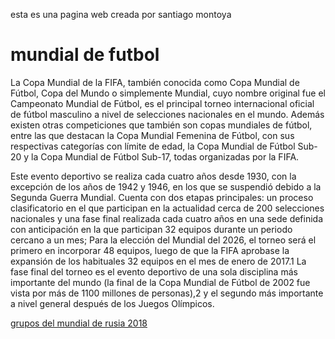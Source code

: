 <html>
  <head>
    <title>mi pagina web</title>
  </head>
  <body>
    <p>esta es una pagina web creada por santiago montoya</p>
    <h1> mundial de futbol</h1>
    <p>La Copa Mundial de la FIFA, también conocida como Copa Mundial de Fútbol, Copa del Mundo o simplemente Mundial, cuyo nombre    original fue el Campeonato Mundial de Fútbol, es el principal torneo internacional oficial de fútbol masculino a nivel de selecciones nacionales en el mundo. Además existen otras competiciones que también son copas mundiales de fútbol, entre las que destacan la Copa Mundial Femenina de Fútbol, con sus respectivas categorías con límite de edad, la Copa Mundial de Fútbol Sub-20 y la Copa Mundial de Fútbol Sub-17, todas organizadas por la FIFA.

Este evento deportivo se realiza cada cuatro años desde 1930, con la excepción de los años de 1942 y 1946, en los que se suspendió debido a la Segunda Guerra Mundial. Cuenta con dos etapas principales: un proceso clasificatorio en el que participan en la actualidad cerca de 200 selecciones nacionales y una fase final realizada cada cuatro años en una sede definida con anticipación en la que participan 32 equipos durante un periodo cercano a un mes; Para la elección del Mundial del 2026, el torneo será el primero en incorporar 48 equipos, luego de que la FIFA aprobase la expansión de los habituales 32 equipos en el mes de enero de 2017.1​ La fase final del torneo es el evento deportivo de una sola disciplina más importante del mundo (la final de la Copa Mundial de Fútbol de 2002 fue vista por más de 1100 millones de personas),2​ y el segundo más importante a nivel general después de los Juegos Olímpicos.</p>
   
   <a href="https://es.fifa.com/worldcup/groups/" >grupos del mundial de rusia 2018 </a>
   
  </body>
</html>
